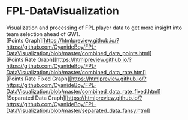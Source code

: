 # FPL-DataVisualization
Visualization and processing of FPL player data to get more insight into team selection ahead of GW1. <br>
[Points Graph][https://htmlpreview.github.io/?https://github.com/CyanideBoy/FPL-DataVisualization/blob/master/combined_data_points.html] <br>
[Points Rate Graph][https://htmlpreview.github.io/?https://github.com/CyanideBoy/FPL-DataVisualization/blob/master/combined_data_rate.html]<br>
[Points Rate Fixed Graph][https://htmlpreview.github.io/?https://github.com/CyanideBoy/FPL-DataVisualization/blob/master/combined_data_rate_fixed.html] <br>
[Separated Data Graph][https://htmlpreview.github.io/?https://github.com/CyanideBoy/FPL-DataVisualization/blob/master/separated_data_fansy.html]
